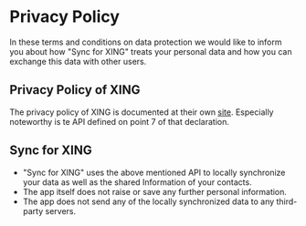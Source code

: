 Privacy Policy
==============
In these terms and conditions on data protection we would like to inform you about how "Sync for XING" treats your personal data and how you can exchange this data with other users.


Privacy Policy of XING
----------------------
The privacy policy of XING is documented at their own [site](https://www.xing.com/privacy). Especially noteworthy is te API defined on point 7 of that declaration.


Sync for XING
-------------
* "Sync for XING" uses the above mentioned API to locally synchronize your data as well as the shared Information of your contacts.
* The app itself does not raise or save any further personal information.
* The app does not send any of the locally synchronized data to any third-party servers.
